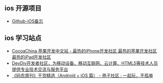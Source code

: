 ## ios 开源项目
- [Github-iOS备忘](http://github.ibireme.com/github/list/ios/)
## ios 学习站点
- [CocoaChina 苹果开发中文站 - 最热的iPhone开发社区 最热的苹果开发社区 最热的iPad开发社区](http://www.cocoachina.com/)
- [DevDiv开发者社区，为移动设备、移动互联网、云计算、HTML5等技术人员提供专业技术交流与服务平台](http://www.devdiv.com/)
- [《码农周刊》干货精选（Android + iOS 篇） - 孢子社区 : 一起玩，不孤单](http://baoz.cn/452378)
